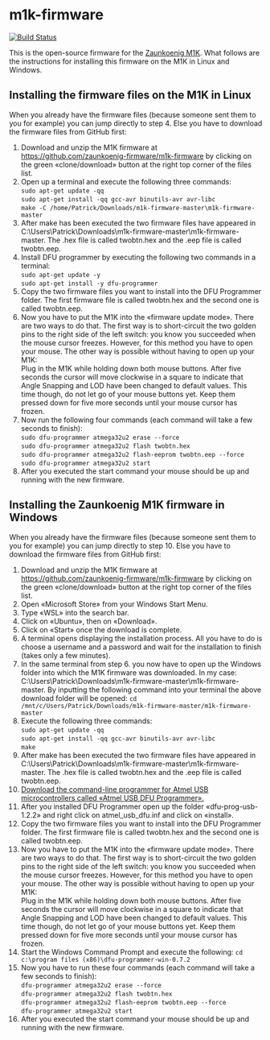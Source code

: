 # m1k-firmware

[![Build Status](https://travis-ci.com/zaunkoenig-firmware/m1k-firmware.svg?branch=master)](https://travis-ci.com/zaunkoenig-firmware/m1k-firmware)

This is the open-source firmware for the [Zaunkoenig M1K](https://zaunkoenig.co/). What follows are the instructions for installing this firmware on the M1K in Linux and Windows.

## Installing the firmware files on the M1K in Linux
When you already have the firmware files (because someone sent them to you for example) you can jump directly to step 4. Else you have to download the firmware files from GitHub first:
1. Download and unzip the M1K firmware at https://github.com/zaunkoenig-firmware/m1k-firmware by clicking on the green «clone/download» button at the right top corner of the files list.
2. Open up a terminal and execute the following three commands:  
`sudo apt-get update -qq`  
`sudo apt-get install -qq gcc-avr binutils-avr avr-libc`  
`make -C /home/Patrick/Downloads/m1k-firmware-master\m1k-firmware-master`
3. After make has been executed the two firmware files have appeared in C:\Users\Patrick\Downloads\m1k-firmware-master\m1k-firmware-master. The .hex file is called twobtn.hex and the .eep file is called twobtn.eep.
4. Install DFU programmer by executing the following two commands in a terminal:  
`sudo apt-get update -y`  
`sudo apt-get install -y dfu-programmer`
5. Copy the two firmware files you want to install into the DFU Programmer folder. The first firmware file is called twobtn.hex and the second one is called twobtn.eep.
6. Now you have to put the M1K into the «firmware update mode». There are two ways to do that. The first way is to short-circuit the two golden pins to the right side of the left switch: you know you succeeded when the mouse cursor freezes. However, for this method you have to open your mouse. The other way is possible without having to open up your M1K:  
Plug in the M1K while holding down both mouse buttons. After five seconds the cursor will move clockwise in a square to indicate that Angle Snapping and LOD have been changed to default values. This time though, do not let go of your mouse buttons yet. Keep them pressed down for five more seconds until your mouse cursor has frozen.
7. Now run the following four commands (each command will take a few seconds to finish):  
`sudo dfu-programmer atmega32u2 erase --force`  
`sudo dfu-programmer atmega32u2 flash twobtn.hex`  
`sudo dfu-programmer atmega32u2 flash-eeprom twobtn.eep --force`  
`sudo dfu-programmer atmega32u2 start`
8. After you executed the start command your mouse should be up and running with the new firmware.

## Installing the Zaunkoenig M1K firmware in Windows
When you already have the firmware files (because someone sent them to you for example) you can jump directly to step 10. Else you have to download the firmware files from GitHub first:
1. Download and unzip the M1K firmware at https://github.com/zaunkoenig-firmware/m1k-firmware by clicking on the green «clone/download» button at the right top corner of the files list.
2. Open «Microsoft Store» from your Windows Start Menu.
3. Type «WSL» into the search bar.
4. Click on «Ubuntu», then on «Download».
5. Click on «Start» once the download is complete.
6. A terminal opens displaying the installation process. All you have to do is choose a username and a password and wait for the installation to finish (takes only a few minutes).
7. In the same terminal from step 6. you now have to open up the Windows folder into which the M1K firmware was downloaded. In my case: C:\Users\Patrick\Downloads\m1k-firmware-master\m1k-firmware-master. By inputting the following command into your terminal the above download folder will be opened: `cd /mnt/c/Users/Patrick/Downloads/m1k-firmware-master/m1k-firmware-master`
8. Execute the following three commands:  
`sudo apt-get update -qq`  
`sudo apt-get install -qq gcc-avr binutils-avr avr-libc`  
`make`
9. After make has been executed the two firmware files have appeared in C:\Users\Patrick\Downloads\m1k-firmware-master\m1k-firmware-master. The .hex file is called twobtn.hex and the .eep file is called twobtn.eep.
10. [Download the command-line programmer for Atmel USB microcontrollers called «Atmel USB DFU Programmer».](https://sourceforge.net/projects/dfu-programmer/)
11. After you installed DFU Programmer open up the folder «dfu-prog-usb-1.2.2» and right click on atmel_usb_dfu.inf and click on «install».
12. Copy the two firmware files you want to install into the DFU Programmer folder. The first firmware file is called twobtn.hex and the second one is called twobtn.eep.
13. Now you have to put the M1K into the «firmware update mode». There are two ways to do that. The first way is to short-circuit the two golden pins to the right side of the left switch: you know you succeeded when the mouse cursor freezes. However, for this method you have to open your mouse. The other way is possible without having to open up your M1K:  
Plug in the M1K while holding down both mouse buttons. After five seconds the cursor will move clockwise in a square to indicate that Angle Snapping and LOD have been changed to default values. This time though, do not let go of your mouse buttons yet. Keep them pressed down for five more seconds until your mouse cursor has frozen.
14. Start the Windows Command Prompt and execute the following: `cd c:\program files (x86)\dfu-programmer-win-0.7.2`
15. Now you have to run these four commands (each command will take a few seconds to finish):  
`dfu-programmer atmega32u2 erase --force`  
`dfu-programmer atmega32u2 flash twobtn.hex`  
`dfu-programmer atmega32u2 flash-eeprom twobtn.eep --force`  
`dfu-programmer atmega32u2 start`
16. After you executed the start command your mouse should be up and running with the new firmware.
